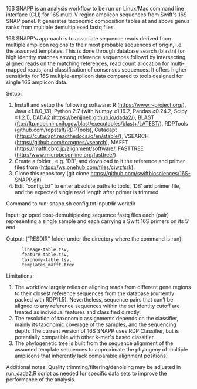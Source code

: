 ﻿16S SNAPP is an analysis workflow to be run on Linux/Mac command line
interface (CLI) for 16S multi-V region amplicon sequences from Swift's 16S SNAP
panel. It generates taxonomic composition tables at and above genus ranks from
multiple demultiplexed fastq files.

16S SNAPP's approach is to associate sequence reads derived from multiple
amplicon regions to their most probable sequences of origin, i.e. the assumed
templates. This is done through database search (blastn) for high identity
matches among reference sequences followd by intersecting aligned reads on the
matching references, read count allocation for multi-mapped reads, and
classification of consensus sequences. It offers higher sensitivity for 16S
multiple-amplicon data compared to tools designed for single 16S amplicon data.

Setup:
   1. Install and setup the following software:
      R (https://www.r-project.org/),
      Java ≥1.8.0_131,
      Python 2.7 (with Numpy ≥1.16.2, Pandas ≥0.24.2, Scipy ≥1.2.1),
      DADA2 (https://benjjneb.github.io/dada2/),
      BLAST (ftp://ftp.ncbi.nlm.nih.gov/blast/executables/blast+/LATEST/),
      RDPTools (github.com/rdpstaff/RDPTools),
      Cutadapt (https://cutadapt.readthedocs.io/en/stable/),
      VSEARCH (https://github.com/torognes/vsearch),
      MAFFT (https://mafft.cbrc.jp/alignment/software/,
      FASTTREE (http://www.microbesonline.org/fasttree/)
   3. Create a folder , e.g. 'DB', and download to it the reference and primer 
      files from (https://ws.onehub.com/files/ciwzfsrk).
   4. Clone this repository (git clone https://github.com/swiftbiosciences/16S-SNAPP.git)
   5. Edit “config.txt” to enter absolute paths to tools, 'DB' and primer file, 
      and the expected single read length after primer is trimmed


Command to run: snapp.sh config.txt inputdir workdir

   Input: gzipped post-demultiplexing sequence fastq files each (pair)
          representing a single sample and each carrying a Swift 16S primers
          on its 5’ end.

  Output: (“RESDIR” folder under the directory where the command is run):

          lineage-table.tsv,
          feature-table.tsv,
          taxonomy-table.tsv,
          templates_mafft.tree

Limitations:
1. The workflow largely relies on aligning reads from different gene regions
   to their closest reference sequences from the database (currently packed
   with RDP11.5). Nevertheless, sequence pairs that can’t be aligned to any
   reference sequences within the set identity cutoff are treated as individual
   features and classified directly.
2. The resolution of taxonomic assignments depends on the classifier, mainly its
   taxonomic coverage of the samples, and the sequencing depth. The current
   version of 16S SNAPP uses RDP Classifier, but is potentially compatible with 
   other k-mer's based classifier.
3. The phylogenetic tree is built from the sequence alignment of the assumed
   template sequences to approximate the phylogeny of multiple amplicons that
   inherently lack comparable alignment positions.

Additional notes:
   Quality trimming/filtering/denoising may be adjusted in run_dada2.R script
   as needed for specific data sets to improve the performance of the analysis.
